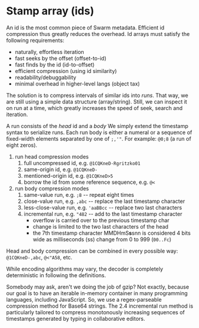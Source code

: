 # Stamp array (ids)

An id is the most common piece of Swarm metadata.
Efficient id compression thus greatly reduces the overhead.
Id arrays must satisfy the following requirements:

* naturally, effortless iteration
* fast seeks by the offset (offset-to-id)
* fast finds by the id (id-to-offset)
* efficient compression (using id similarity)
* readability/debuggability
* minimal overhead in higher-level langs (object tax)

The solution is to compress intervals of similar ids into *runs*.
That way, we are still using a simple data structure (array/string).
Still, we can inspect it on run at a time, which greatly increases the speed of seek, search and iteration.

A run consists of the *head* id and a *body*
We simply extend the timestamp syntax to serialize runs.
Each run body is either a numeral or a sequence of fixed-width elements separated by one of `;,'"`.
For example: `@0;8` (a run of eight zeros).

1. run head compression modes
    1. full uncompressed id, e.g. `@1CQKneD-Rgritzko01`
    2. same-origin id, e.g. `@1CQKneD-`
    3. mentioned-origin id, e.g. `@1CQKneD>5`
    4. borrow the id from some reference sequence, e.g. `@<`
2. run body compression modes
    1. same-value run, e.g. `;8` -- repeat eight times
    2. close-value run, e.g. `,abc` -- replace the last timestamp character
    3. less-close-value run, e.g. `'aaBBcc` -- replace two last characters
    4. incremental run, e.g. `"482` -- add to the last timestamp character
        * overflow is carried over to the previous timestamp char
        * change is limited to the two last characters of the head
        * the 7th timestamp character MMDHmS**s**snn is considered 4 bits wide as milliseconds (ss) change from 0 to 999 (`00..Fc`)  

Head and body compression can be combined in every possible way: `@1CQKneD-,abc`, `@<"A58`, etc.

While encoding algorithms may vary, the decoder is completely deterministic in following the definitions.

Somebody may ask, aren't we doing the job of gzip?
Not exactly, because our goal is to have an iterable in-memory container in many programming languages, including JavaScript.
So, we use a regex-parseable compression method for Base64 strings.
The 2.4 incremental run method is particularly tailored to compress monotonously increasing sequences of timestamps generated by typing in collaborative editors.
